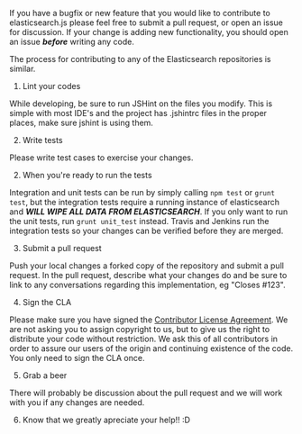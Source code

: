 If you have a bugfix or new feature that you would like to contribute to elasticsearch.js please feel free to submit a pull request, or open an issue for discussion. If your change is adding new functionality, you should open an issue ***before*** writing any code.

The process for contributing to any of the Elasticsearch repositories is similar.

1. Lint your codes

  While developing, be sure to run JSHint on the files you modify. This is simple with most IDE's and the project has .jshintrc files in the proper places, make sure jshint is using them.

2. Write tests

  Please write test cases to exercise your changes.

2. When you're ready to run the tests

  Integration and unit tests can be run by simply calling `npm test` or `grunt test`, but the integration tests require a running instance of elasticsearch and ***WILL WIPE ALL DATA FROM ELASTICSEARCH***. If you only want to run the unit tests, run `grunt unit_test` instead. Travis and Jenkins run the integration tests so your changes can be verified before they are merged.

3. Submit a pull request

  Push your local changes a forked copy of the repository and submit a pull request. In the pull request, describe what your changes do and be sure to link to any conversations regarding this implementation, eg "Closes #123".

4. Sign the CLA

  Please make sure you have signed the [Contributor License Agreement](http://www.elasticsearch.org/contributor-agreement/). We are not asking you to assign copyright to us, but to give us the right to distribute your code without restriction. We ask this of all contributors in order to assure our users of the origin and continuing existence of the code. You only need to sign the CLA once.

5. Grab a beer

  There will probably be discussion about the pull request and we will work with you if any changes are needed.

6. Know that we greatly apreciate your help!! :D
